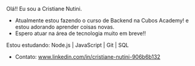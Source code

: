 Olá!! Eu sou a Cristiane Nutini.
- Atualmente estou fazendo o curso de Backend na Cubos Academy! e estou adorando aprender coisas novas.
- Espero atuar na área de tecnologia muito em breve!!

Estou estudando:
Node.js | JavaScript | Git | SQL

- Contato:
  www.linkedin.com/in/cristiane-nutini-906b6b132


